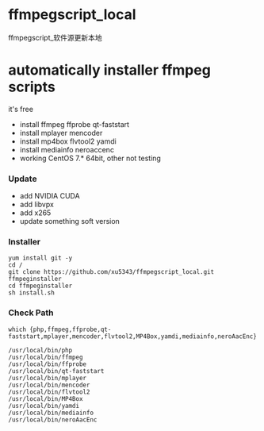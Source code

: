 # ffmpegscript_local
ffmpegscript_软件源更新本地

# automatically installer ffmpeg scripts
it's free  

 * install ffmpeg ffprobe qt-faststart
 * install mplayer mencoder
 * install mp4box flvtool2 yamdi
 * install mediainfo neroaccenc 
 * working CentOS 7.* 64bit, other not testing

### Update
 * add NVIDIA CUDA   
 * add libvpx
 * add x265
 * update something soft version

### Installer  
```
yum install git -y 
cd /
git clone https://github.com/xu5343/ffmpegscript_local.git ffmpeginstaller  
cd ffmpeginstaller 
sh install.sh  
```
  
### Check Path  
```
which {php,ffmpeg,ffprobe,qt-faststart,mplayer,mencoder,flvtool2,MP4Box,yamdi,mediainfo,neroAacEnc}  
```
```
/usr/local/bin/php  
/usr/local/bin/ffmpeg  
/usr/local/bin/ffprobe  
/usr/local/bin/qt-faststart  
/usr/local/bin/mplayer  
/usr/local/bin/mencoder  
/usr/local/bin/flvtool2  
/usr/local/bin/MP4Box  
/usr/local/bin/yamdi  
/usr/local/bin/mediainfo  
/usr/local/bin/neroAacEnc  
```
